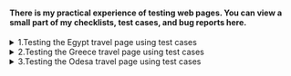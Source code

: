 <h4>There is my practical experience of testing web pages. You can view a small part of my checklists, test cases, and bug reports here. </h4>

<details>
    <summary>1.Testing the Egypt travel page using test cases</summary>
  <br>
    <img width="750" alt="image" src="https://github.com/Aleksandrkobets99/Practice-in-QAX-Camp/assets/126480322/4e7de603-e779-4d30-8bc4-35e8a7b9690d">
  <p></p>
  <br>
    <img width="750" alt="image" src="https://github.com/Aleksandrkobets99/Practice-in-QAX-Camp/assets/126480322/118a60d9-8a6d-41ea-a28e-bdbdb0087ee0">
   <p></p>
  <br>
    <img width="750" alt="image" src="https://github.com/Aleksandrkobets99/Practice-in-QAX-Camp/assets/126480322/b53cbd2d-f18a-409e-9b9c-da3b5d8154a2">
    <p>Bug report:https://github.com/scholokov/long-travel-2/issues/3803</p>
  <br>
    <img width="750" alt="image" src="https://github.com/Aleksandrkobets99/Practice-in-QAX-Camp/assets/126480322/5a6e2d23-d881-47f8-8e46-8239b666a8ff">
 <p></p>
  <br>
    <img width="750" alt="image" src="https://github.com/Aleksandrkobets99/Practice-in-QAX-Camp/assets/126480322/aad95575-1d81-4860-be5c-f8f6f1013028"> 
    <p>Bug report:https://github.com/scholokov/long-travel-2/issues/3804</p>
  <br>
    <img width="750" alt="image" src="https://github.com/Aleksandrkobets99/Practice-in-QAX-Camp/assets/126480322/df25071c-12f7-4658-b35d-420f44e50ea2">
   <p></p>
  <br>
    <img width="750" alt="image" src="https://github.com/Aleksandrkobets99/Practice-in-QAX-Camp/assets/126480322/47808b91-a99a-448f-b16b-902d9407373a">
    <p>Bug report:https://github.com/scholokov/long-travel-2/issues/3641</p>
  <br>
    <img width="750" alt="image" src="https://github.com/Aleksandrkobets99/Practice-in-QAX-Camp/assets/126480322/2a9aa23f-7704-424c-a31b-4081b7212a8c">
    <p></p>
  <br>
    <img width="750" alt="image" src="https://github.com/Aleksandrkobets99/Practice-in-QAX-Camp/assets/126480322/158476aa-f0d2-4cdf-a091-a0840b95aaf0">
    <p>Bug report:https://github.com/scholokov/long-travel-2/issues/3802</p>
   <p></p>
   <br>
    <img width="750" alt="image" src="https://github.com/Aleksandrkobets99/Practice-in-QAX-Camp/assets/126480322/6cc9a728-d14e-4819-8d4c-425a7800c11c">
    <p>Bug report:https://github.com/scholokov/long-travel-2/issues/3649</p>
</details>
<details>
<summary>2.Testing the Greece travel page using test cases</summary>
<br>
      <img width="750" alt="image" src="https://github.com/Aleksandrkobets99/Practice-in-QAX-Camp/assets/126480322/135a7c3e-ff97-450e-9511-1b661204e21b">
      <p>Bug report:</p><ol>
    <li>https://github.com/scholokov/long-travel-2/issues/3741</li>
    <li>https://github.com/scholokov/long-travel-2/issues/3742</li>
  </ol>
  <br>
      <img width="750" alt="image" src="https://github.com/Aleksandrkobets99/Practice-in-QAX-Camp/assets/126480322/8d158b68-e2b9-404d-ba9b-17371895eea4">
      <p>Bug report:</p><ol>
    <li>https://github.com/scholokov/long-travel-2/issues/3713</li>
    <li>https://github.com/scholokov/long-travel-2/issues/3731</li>
    <li>https://github.com/scholokov/long-travel-2/issues/3732</li>
    <li>https://github.com/scholokov/long-travel-2/issues/3733</li>
  </ol>
</details>
<details>
<summary>3.Testing the Odesa travel page using test cases</summary>
  <br>
    <img width="750" alt="image" src="https://github.com/Aleksandrkobets99/Practice-in-QAX-Camp/assets/126480322/709783ca-4bf1-473d-95b4-d1e684a697c5">
    <p>Bug report:https://github.com/scholokov/long-travel-2/issues/3811</p>
</details>






